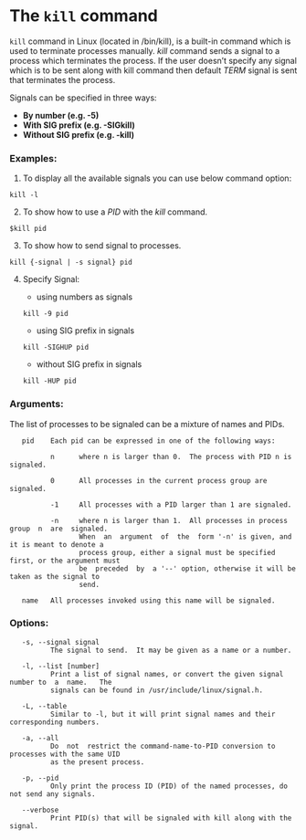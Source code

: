   

#  The `kill` command

  

`kill` command in Linux (located in /bin/kill), is a built-in command which is used to terminate processes manually. _kill_ command sends a signal to a process which terminates the process. If the user doesn’t specify any signal which is to be sent along with kill command then default _TERM_ signal is sent that terminates the process.

Signals can be specified in three ways:
-   **By number (e.g. -5)**
-   **With SIG prefix (e.g. -SIGkill)**
-   **Without SIG prefix (e.g. -kill)**
  

###  Examples:

  

1. To display all the available signals you can use below command option:

  

```
kill -l
```

  

2. To show how to use a _PID_ with the _kill_ command.

  

```
$kill pid
```
3. To show how to send signal to processes.
```
kill {-signal | -s signal} pid
```
  

4. Specify Signal:
	
	- using numbers as signals 
	```
	kill -9 pid
	```
	- using SIG prefix in signals
	```
	kill -SIGHUP pid
	```
	- without SIG prefix in signals
	```
	kill -HUP pid
	```


###  Arguments:
The list of processes to be signaled can be a mixture of names and PIDs.

       pid    Each pid can be expressed in one of the following ways:

              n      where n is larger than 0.  The process with PID n is signaled.

              0      All processes in the current process group are signaled.

              -1     All processes with a PID larger than 1 are signaled.

              -n     where n is larger than 1.  All processes in process group  n  are  signaled.
                     When  an  argument  of  the  form '-n' is given, and it is meant to denote a
                     process group, either a signal must be specified first, or the argument must
                     be  preceded  by  a '--' option, otherwise it will be taken as the signal to
                     send.

       name   All processes invoked using this name will be signaled.
###  Options:
	   -s, --signal signal
              The signal to send.  It may be given as a name or a number.

       -l, --list [number]
              Print a list of signal names, or convert the given signal number to  a  name.   The
              signals can be found in /usr/include/linux/signal.h.

       -L, --table
              Similar to -l, but it will print signal names and their corresponding numbers.

       -a, --all
              Do  not  restrict the command-name-to-PID conversion to processes with the same UID
              as the present process.

       -p, --pid
              Only print the process ID (PID) of the named processes, do not send any signals.

       --verbose
              Print PID(s) that will be signaled with kill along with the signal.


